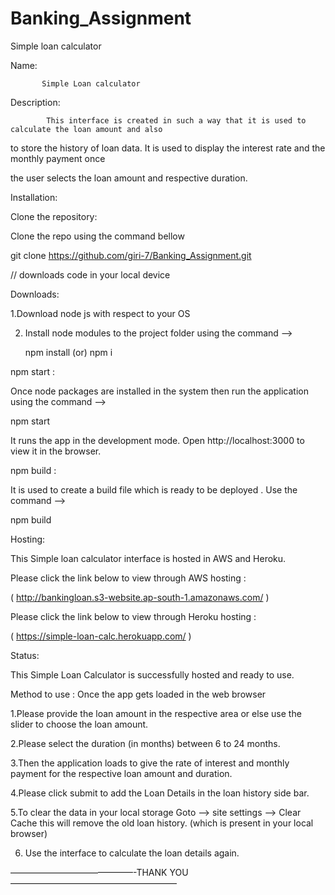 # Banking_Assignment
Simple loan calculator

Name:
            
           Simple Loan calculator

Description:
            
            This interface is created in such a way that it is used to calculate the loan amount and also 

to store the history of loan data. It is used to display the interest rate and the monthly payment once 

the user selects the loan amount and respective duration.

Installation:

Clone the repository:

Clone the repo using the command bellow

git clone  https://github.com/giri-7/Banking_Assignment.git

// downloads code in your local device

Downloads:

1.Download node js with respect to your OS

2. Install node modules to the project folder using the command ——>

    npm install  (or) npm i


npm start :

Once node packages are installed in the system then run the application using the command —>

npm start

It runs the app in the development mode.
Open http://localhost:3000 to view it in the browser.

npm build :

It is used to create a build file which is ready to be deployed . Use the command —->

npm build

Hosting:

This Simple loan calculator interface is hosted in AWS and Heroku.


Please click the link below to view through AWS hosting :

( http://bankingloan.s3-website.ap-south-1.amazonaws.com/ )

Please click the link below to view through Heroku hosting :

( https://simple-loan-calc.herokuapp.com/ )




 Status:
       
 This Simple Loan Calculator is successfully hosted and ready to use.


Method to use :
Once the app gets loaded in the web browser

1.Please provide the loan amount in the respective area or else use the slider to choose the loan amount.


2.Please select the duration (in months) between 6 to 24 months.


3.Then the application loads to give the rate of interest and monthly payment for the respective loan amount and duration.


4.Please click submit to add the Loan Details in the loan history side bar.


5.To clear the data in your local storage Goto —-> site settings —-> Clear Cache 
       this will remove the old loan history. (which is present in your local browser)
       
       
6.    Use the interface to calculate the loan details again.

——————————————-THANK YOU———————————————————   



